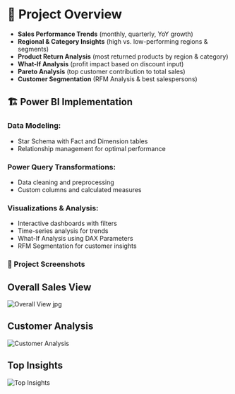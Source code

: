 # 📝 Project Overview

- **Sales Performance Trends** (monthly, quarterly, YoY growth)
- **Regional & Category Insights** (high vs. low-performing regions & segments)
- **Product Return Analysis** (most returned products by region & category)
- **What-If Analysis** (profit impact based on discount input)
- **Pareto Analysis** (top customer contribution to total sales)
- **Customer Segmentation** (RFM Analysis & best salespersons)

## 🏗 Power BI Implementation

### Data Modeling:
- Star Schema with Fact and Dimension tables
- Relationship management for optimal performance

### Power Query Transformations:
- Data cleaning and preprocessing
- Custom columns and calculated measures

### Visualizations & Analysis:
- Interactive dashboards with filters
- Time-series analysis for trends
- What-If Analysis using DAX Parameters
- RFM Segmentation for customer insights

### 📸 Project Screenshots

## Overall Sales View  
![Overall View jpg](https://github.com/user-attachments/assets/b3854f68-bb80-4d19-a115-6d262dbe7d3d)

## Customer Analysis 
![Customer Analysis](https://github.com/user-attachments/assets/7a189e3d-dc93-49f4-bd60-513eb47c6df2)

## Top Insights
![Top Insights](https://github.com/user-attachments/assets/5864f24b-1143-4e49-ba45-ee8c9cb76e3c)

